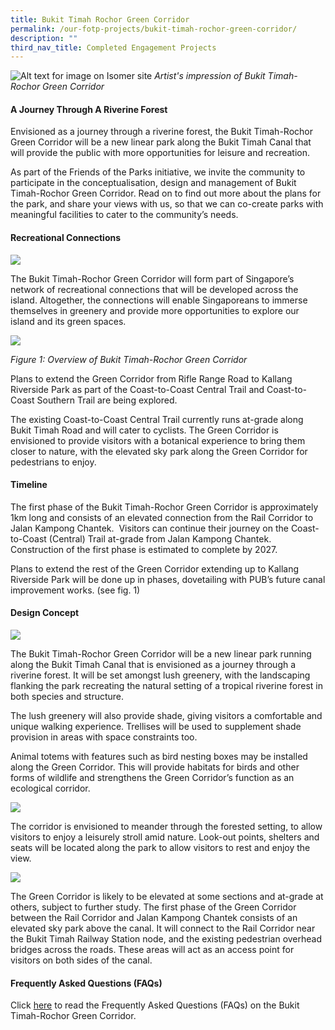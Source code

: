```yaml
---
title: Bukit Timah Rochor Green Corridor
permalink: /our-fotp-projects/bukit-timah-rochor-green-corridor/
description: ""
third_nav_title: Completed Engagement Projects
---
```

![Alt text for image on Isomer site](/images/BTRGC%20hero%20image_resized.jpg)
*Artist's impression of Bukit Timah-Rochor Green Corridor*

#### **A Journey Through A Riverine Forest**

Envisioned as a journey through a riverine forest, the Bukit Timah-Rochor Green Corridor will be a new linear park along the Bukit Timah Canal that will provide the public with more opportunities for leisure and recreation.

As part of the Friends of the Parks initiative, we invite the community to participate in the conceptualisation, design and management of Bukit Timah-Rochor Green Corridor. Read on to find out more about the plans for the park, and share your views with us, so that we can co-create parks with meaningful facilities to cater to the community’s needs.

#### **Recreational Connections**
![](/images/recreational%20connections_resized.jpg)

The Bukit Timah-Rochor Green Corridor will form part of Singapore’s network of recreational connections that will be developed across the island. Altogether, the connections will enable Singaporeans to immerse themselves in greenery and provide more opportunities to explore our island and its green spaces.

![](/images/recreational%20connections%202.png)

*Figure 1: Overview of Bukit Timah-Rochor Green Corridor*

Plans to extend the Green Corridor from Rifle Range Road to Kallang Riverside Park as part of the Coast-to-Coast Central Trail and Coast-to-Coast Southern Trail are being explored.

The existing Coast-to-Coast Central Trail currently runs at-grade along Bukit Timah Road and will cater to cyclists. The Green Corridor is envisioned to provide visitors with a botanical experience to bring them closer to nature, with the elevated sky park along the Green Corridor for pedestrians to enjoy.

#### **Timeline**
The first phase of the Bukit Timah-Rochor Green Corridor is approximately 1km long and consists of an elevated connection from the Rail Corridor to Jalan Kampong Chantek.  Visitors can continue their journey on the Coast-to-Coast (Central) Trail at-grade from Jalan Kampong Chantek. Construction of the first phase is estimated to complete by 2027.

Plans to extend the rest of the Green Corridor extending up to Kallang Riverside Park will be done up in phases, dovetailing with PUB’s future canal improvement works. (see fig. 1)

#### **Design Concept**
![](/images/design%20concept_resized.png)

The Bukit Timah-Rochor Green Corridor will be a new linear park running along the Bukit Timah Canal that is envisioned as a journey through a riverine forest. It will be set amongst lush greenery, with the landscaping flanking the park recreating the natural setting of a tropical riverine forest in both species and structure.

The lush greenery will also provide shade, giving visitors a comfortable and unique walking experience. Trellises will be used to supplement shade provision in areas with space constraints too.

Animal totems with features such as bird nesting boxes may be installed along the Green Corridor. This will provide habitats for birds and other forms of wildlife and strengthens the Green Corridor’s function as an ecological corridor.

![](/images/design%20concept%203_resized.png)

The corridor is envisioned to meander through the forested setting, to allow visitors to enjoy a leisurely stroll amid nature. Look-out points, shelters and seats will be located along the park to allow visitors to rest and enjoy the view.

![](/images/design%20concept%204.png)

The Green Corridor is likely to be elevated at some sections and at-grade at others, subject to further study. The first phase of the Green Corridor between the Rail Corridor and Jalan Kampong Chantek consists of an elevated sky park above the canal. It will connect to the Rail Corridor near the Bukit Timah Railway Station node, and the existing pedestrian overhead bridges across the roads. These areas will act as an access point for visitors on both sides of the canal.

#### **Frequently Asked Questions (FAQs)**
Click [here](/files/btrgc%20public%20engagement%20faqs_180521.pdf) to read the Frequently Asked Questions (FAQs) on the Bukit Timah-Rochor Green Corridor.